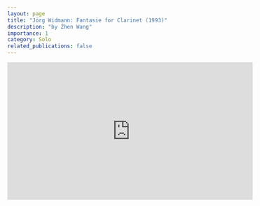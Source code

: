 ```yaml
---
layout: page
title: "Jörg Widmann: Fantasie for Clarinet (1993)"
description: "by Zhen Wang"
importance: 1
category: Solo
related_publications: false
---
```


<iframe width="560" height="315" src="https://www.youtube.com/embed/jjLhMJ8XAVs" frameborder="0" allowfullscreen></iframe>
